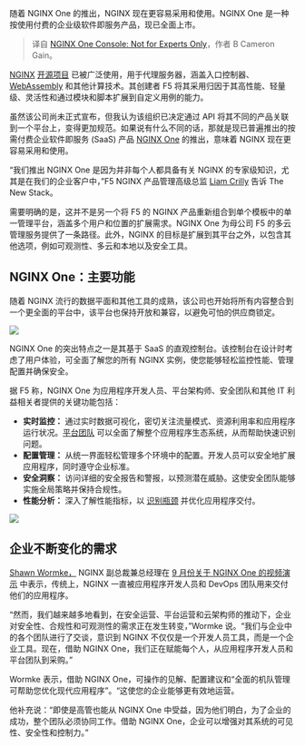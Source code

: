 
<!--
title: NGINX One Console：并非专家专属
cover: https://cdn.thenewstack.io/media/2024/10/8d2fbce5-nginx-one-console-not-for-experts-only-2.png
-->

随着 NGINX One 的推出，NGINX 现在更容易采用和使用。NGINX One 是一种按使用付费的企业级软件即服务产品，现已全面上市。

> 译自 [NGINX One Console: Not for Experts Only](https://thenewstack.io/nginx-one-console-not-for-experts-only/)，作者 B Cameron Gain。

[NGINX](https://www.nginx.com?utm_content=inline+mention) [开源项目](https://docs.nginx.com/) 已被广泛使用，用于代理服务器，涵盖入口控制器、[WebAssembly](https://thenewstack.io/webassembly-for-the-server-side-a-new-way-to-nginx/) 和其他计算技术。其创建者 F5 将其采用归因于其高性能、轻量级、灵活性和通过模块和脚本扩展到自定义用例的能力。

虽然该公司尚未正式宣布，但我认为该组织已决定通过 API 将其不同的产品关联到一个平台上，变得更加规范。如果说有什么不同的话，那就是现已普遍推出的按需付费企业软件即服务 (SaaS) 产品 [NGINX One](https://thenewstack.io/nginx-melds-open-source-tools-into-an-enterprise-platform/) 的推出，意味着 NGINX 现在更容易采用和使用。

“我们推出 NGINX One 是因为并非每个人都具备有关 NGINX 的专家级知识，尤其是在我们的企业客户中，”F5 NGINX 产品管理高级总监 [Liam Crilly](https://thenewstack.io/author/liam-crilly/) 告诉 The New Stack。

需要明确的是，这并不是另一个将 F5 的 NGINX 产品重新组合到单个模板中的单一管理平台，涵盖多个用户和位置的扩展需求。NGINX One 为母公司 F5 的多云管理服务提供了一条路径。此外，NGINX 的目标是扩展到其平台之外，以包含其他选项，例如可观测性、多云和本地以及安全工具。

## NGINX One：主要功能

随着 NGINX 流行的数据平面和其他工具的成熟，该公司也开始将所有内容整合到一个更全面的平台中，该平台也保持开放和兼容，以避免可怕的供应商锁定。

![](https://cdn.thenewstack.io/media/2024/10/a7c15f67-nginx-one-graphic-1-1024x562.png)

NGINX One 的突出特点之一是其基于 SaaS 的直观控制台。该控制台在设计时考虑了用户体验，可全面了解您的所有 NGINX 实例，使您能够轻松监控性能、管理配置并确保安全。

据 F5 称，NGINX One 为应用程序开发人员、平台架构师、安全团队和其他 IT 利益相关者提供的关键功能包括：

*   **实时监控：** 通过实时数据可视化，密切关注流量模式、资源利用率和应用程序运行状况。[平台团队](https://thenewstack.io/how-to-be-an-effective-platform-engineering-team/) 可以全面了解整个应用程序生态系统，从而帮助快速识别问题。
*   **配置管理：** 从统一界面轻松管理多个环境中的配置。开发人员可以安全地扩展应用程序，同时遵守企业标准。
*   **安全洞察：** 访问详细的安全报告和警报，以预测潜在威胁。这使安全团队能够实施全局策略并保持合规性。
*   **性能分析：** 深入了解性能指标，以 [识别瓶颈](https://thenewstack.io/how-to-find-and-solve-engineering-bottlenecks/) 并优化应用程序交付。

![](https://cdn.thenewstack.io/media/2024/10/7d2bc839-nginx-one-graphic-2-1024x505.png)

## 企业不断变化的需求

[Shawn Wormke，](https://www.linkedin.com/in/shawnwormke/) NGINX 副总裁兼总经理在 [9 月份关于 NGINX One 的视频演示](https://youtu.be/20_6SVpLzEc?si=ucVFPm0Rz1fvKtDO) 中表示，传统上，NGINX 一直被应用程序开发人员和 DevOps 团队用来交付他们的应用程序。

“然而，我们越来越多地看到，在安全运营、平台运营和云架构师的推动下，企业对安全性、合规性和可观测性的需求正在发生转变，”Wormke 说。“我们与企业中的各个团队进行了交谈，意识到 NGINX 不仅仅是一个开发人员工具，而是一个企业工具。现在，借助 NGINX One，我们正在赋能每个人，从应用程序开发人员和平台团队到采购。”

Wormke 表示，借助 NGINX One，可操作的见解、配置建议和“全面的机队管理可帮助您优化现代应用程序”。“这使您的企业能够更有效地运营。

他补充说：“即使是高管也能从 NGINX One 中受益，因为他们明白，为了企业的成功，整个团队必须协同工作。借助 NGINX One，企业可以增强对其系统的可见性、安全性和控制力。”
